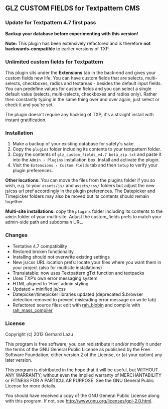 ## GLZ CUSTOM FIELDS for Textpattern CMS

### Update for Textpattern 4.7 first pass

**Backup your database before experimenting with this version!**

**Note:** This plugin has been extensively refactored and is therefore
**not backwards-compatible** to earlier versions of TXP.

### Unlimited custom fields for Textpattern

This plugin sits under the **Extensions** tab in the back-end and gives
your custom fields new life. You can have custom fields that are selects,
multi-selects, checkboxes, radios and textareas - besides the default
input fields. You can predefine values for custom fields and you can
select a single default value (selects, multi-selects, checkboxes
and radios only). Rather then constantly typing in the same thing over
and over again, just select or check it and you're set.

The plugin doesn't require any hacking of TXP, it's a straight install
with instant gratification.

### Installation

1. Make a backup of your existing database for safety's sake.
2. Copy the `plugins` folder including its contents to your textpattern folder.
3. Copy the contents of `glz_custom_fields_v4.7 beta_zip.txt` and paste it into the `Admin › Plugins` installation box. Install and activate the plugin.
4. Visit the `Extensions › Custom Fields` tab and then `Setup` to verify your plugin preferences.

**Other locations:** You can move the files from the plugins folder if you so wish, e.g. to your `assets/js/` and `assets/css/` folders but adjust the new js/css url pref accordingly in the plugin preferences. The Datepicker and Timepicker folders may also be moved but its contents should remain together.

**Multi-site installations:** copy the `plugins` folder including its contents to the `admin` folder of your multi-site. Adjust the custom_fields prefs to match your admin-side path and subdomain URL.

### Changes

- Tentative 4.7 compatibility
- Restored broken functionality
- Installing should not overwrite existing settings
- New js/css URL location prefs: locate your files where you want them in your project (also for multisite installations)
- Translatable: now uses Textpattern gTxt function and textpacks
- Uses TXP’s own error messaging system
- HTML aligned to ‘Hive’ admin styling
- Updated + minified js/css
- Datepicker/timepicker libraries updated (deprecated $.browser detection removed to prevent misleading error message on write tab)
- Refactored source files: edit with [rah_blobin](https://github.com/jools-r/rah_blobin) and compile with [rah_mass_compiler](https://github.com/gocom/MassPlugCompiler)


### License

Copyright (c) 2012 Gerhard Lazu

This program is free software; you can redistribute it and/or
modify it under the terms of the GNU General Public License
as published by the Free Software Foundation; either version 2
of the License, or (at your option) any later version.

This program is distributed in the hope that it will be useful,
but WITHOUT ANY WARRANTY; without even the implied warranty of
MERCHANTABILITY or FITNESS FOR A PARTICULAR PURPOSE.  See the
GNU General Public License for more details.

You should have received a copy of the GNU General Public License
along with this program.  If not, see <http://www.gnu.org/licenses/gpl-2.0.html>.
